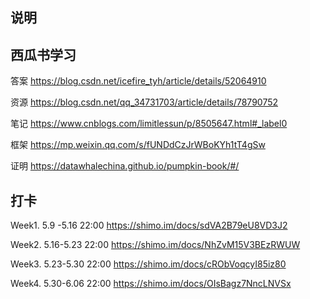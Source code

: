 ## 说明


## 西瓜书学习
 
答案 https://blog.csdn.net/icefire_tyh/article/details/52064910
 
资源 https://blog.csdn.net/qq_34731703/article/details/78790752
 
笔记 https://www.cnblogs.com/limitlessun/p/8505647.html#_label0
 
框架 https://mp.weixin.qq.com/s/fUNDdCzJrWBoKYh1tT4gSw
 
证明 https://datawhalechina.github.io/pumpkin-book/#/

## 打卡
 
Week1. 5.9 -5.16 22:00 https://shimo.im/docs/sdVA2B79eU8VD3J2 

Week2. 5.16-5.23 22:00 https://shimo.im/docs/NhZvM15V3BEzRWUW

Week3. 5.23-5.30 22:00 https://shimo.im/docs/cRObVoqcyI85iz80

Week4. 5.30-6.06 22:00 https://shimo.im/docs/OIsBagz7NncLNVSx
